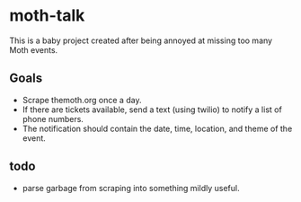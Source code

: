 # moth-talk

This is a baby project created after being annoyed at missing too many Moth events.

## Goals

- Scrape themoth.org once a day. 
- If there are tickets available, send a text (using twilio) to notify a list of phone numbers.
- The notification should contain the date, time, location, and theme of the event.

## todo

- parse garbage from scraping into something mildly useful.